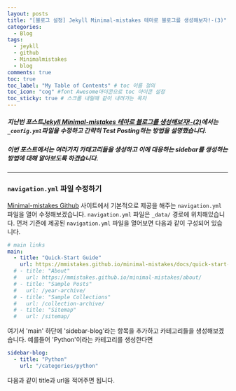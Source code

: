 ```yaml
---
layout: posts
title: "[블로그 설정] Jekyll Minimal-mistakes 테마로 블로그를 생성해보자!-(3)"
categories:
  - Blog
tags:
  - jeykll
  - github
  - Minimalmistakes
  - blog
comments: true
toc: true
toc_label: "My Table of Contents" # toc 이름 정의
toc_icon: "cog" #font Awesome아이콘으로 toc 아이콘 설정
toc_sticky: true # 스크롤 내릴때 같이 내려가는 목차
---
```

##### 지난번 포스트[Jekyll Minimal-mistakes 테마로 블로그를 생성해보자!-(2)](https://zzu0203.github.io/blog/blog2/)에서는 `_config.yml`파일을 수정하고 간략히 Test Posting하는 방법을 설명했습니다.
##### 이번 포스트에서는 여러가지 카테고리들을 생성하고 이에 대응하는 sidebar를 생성하는 방법에 대해 알아보도록 하겠습니다.

---
### `navigation.yml` 파일 수정하기
[Minimal-mistakes Github](https://github.com/mmistakes/minimal-mistakes) 사이트에서 기본적으로 제공을 해주는 `navigation.yml` 파일을 열어 수정해보겠습니다.
`navigation.yml` 파일은 `_data/` 경로에 위치해있습니다. 먼저 기존에 제공된 `navigation.yml` 파일을 열어보면 다음과 같이 구성되어 있습니다.

```yaml
# main links
main:
  - title: "Quick-Start Guide"
    url: https://mmistakes.github.io/minimal-mistakes/docs/quick-start-guide/
  # - title: "About"
  #   url: https://mmistakes.github.io/minimal-mistakes/about/
  # - title: "Sample Posts"
  #   url: /year-archive/
  # - title: "Sample Collections"
  #   url: /collection-archive/
  # - title: "Sitemap"
  #   url: /sitemap/
```
여기서 'main' 하단에 'sidebar-blog'라는 항목을 추가하고 카테고리들을 생성해보겠습니다. 예를들어 'Python'이라는 카테고리를 생성한다면

```yaml
sidebar-blog:
  - title: "Python"
    url: "/categories/python"
```
다음과 같이 title과 url을 적어주면 됩니다.
